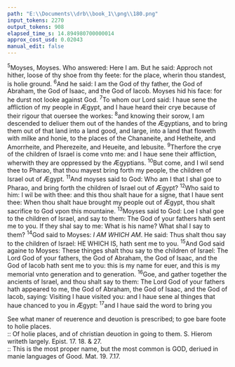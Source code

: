 ```yaml
---
path: "E:\\Documents\\drb\\book_1\\png\\180.png"
input_tokens: 2270
output_tokens: 908
elapsed_time_s: 14.894980700000014
approx_cost_usd: 0.02043
manual_edit: false
---
```

<sup>5</sup>Moyses, Moyses. Who answered: Here I am. But he said: Approch not hither, loose of thy shoe from thy feete: for the place, wherin thou standest, is holie ground. <sup>6</sup>And he said: I am the God of thy father, the God of Abraham, the God of Isaac, and the God of Iacob. Moyses hid his face: for he durst not looke against God. <sup>7</sup>To whom our Lord said: I haue sene the affliction of my people in Ægypt, and I haue heard their crye because of their rigour that ouersee the workes: <sup>8</sup>and knowing their sorow, I am descended to deliuer them out of the handes of the Ægyptians, and to bring them out of that land into a land good, and large, into a land that floweth with milke and honie, to the places of the Chananeite, and Hetheite, and Amorrheite, and Pherezeite, and Heueite, and Iebusite. <sup>9</sup>Therfore the crye of the children of Israel is come vnto me: and I haue sene their affliction, wherwith they are oppressed by the Ægyptians. <sup>10</sup>But come, and I wil send thee to Pharao, that thou mayest bring forth my people, the children of Israel out of Ægypt. <sup>11</sup>And moyses said to God: Who am I that I shal goe to Pharao, and bring forth the children of Israel out of Ægypt? <sup>12</sup>Who said to him: I wil be with thee: and this thou shalt haue for a signe, that I haue sent thee: When thou shalt haue brought my people out of Ægypt, thou shalt sacrifice to God vpon this mountaine. <sup>13</sup>Moyses said to God: Loe I shal goe to the children of Israel, and say to them: The God of your fathers hath sent me to you. If they shal say to me: What is his name? What shal I say to them? <sup>14</sup>God said to Moyses: *I AM WHICH AM*. He said: Thus shalt thou say to the children of Israel: HE WHICH IS, hath sent me to you. <sup>15</sup>And God said againe to Moyses: These thinges shalt thou say to the children of Israel: The Lord God of your fathers, the God of Abraham, the God of Isaac, and the God of Iacob hath sent me to you: this is my name for euer, and this is my memorial vnto generation and to generation. <sup>16</sup>Goe, and gather together the ancients of Israel, and thou shalt say to them: The Lord God of your fathers hath appeared to me, the God of Abraham, the God of Isaac, and the God of Iacob, saying: Visiting I haue visited you: and I haue sene al thinges that haue chanced to you in Ægypt: <sup>17</sup>and I haue said the word to bring you

<aside>See what maner of reuerence and deuotion is prescribed; to goe bare foote to holie places.</aside>

<aside>:: Of holie places, and of christian deuotion in going to them. S. Hierom writeth largely. Epist. 17. 18. & 27.</aside>

<aside>:: This is the most proper name, but the most common is GOD, deriued in manie languages of Good. Mat. 19. 7.17.</aside>

[^1]: Exod. 6.